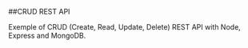 ##CRUD REST API

 Exemple of CRUD (Create, Read, Update, Delete) REST API with Node, Express and MongoDB.
